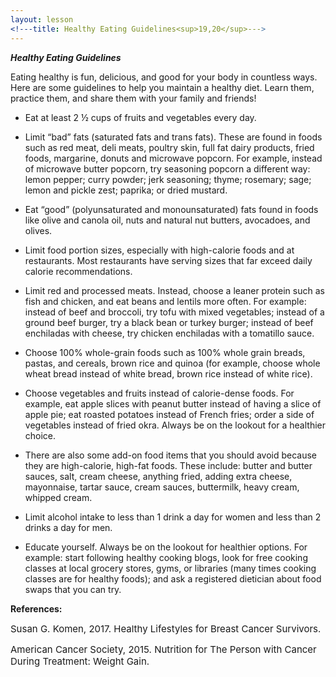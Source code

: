 ```yaml
---
layout: lesson
<!---title: Healthy Eating Guidelines<sup>19,20</sup>--->
---
```


***Healthy Eating Guidelines*** 

Eating healthy is fun, delicious, and good for your body in countless ways. Here are some guidelines to help you maintain a healthy diet. Learn them, practice them, and share them with your family and friends!

* Eat at least 2 ½ cups of fruits and vegetables every day.

* Limit “bad” fats (saturated fats and trans fats). These are found in foods such as red meat, deli meats, poultry skin, full fat dairy products, fried foods, margarine, donuts and microwave popcorn. For example, instead of microwave butter popcorn, try seasoning popcorn a different way: lemon pepper; curry powder; jerk seasoning; thyme; rosemary; sage; lemon and pickle zest; paprika; or dried mustard.  

* Eat “good” (polyunsaturated and monounsaturated) fats found in foods like  olive and canola oil, nuts and natural nut butters, avocadoes, and olives. 

* Limit food portion sizes, especially with high-calorie foods and at restaurants. Most restaurants have serving sizes that far exceed daily calorie recommendations.

* Limit red and processed meats. Instead, choose a leaner protein such as fish and chicken, and eat beans and lentils more often. For example: instead of beef and broccoli, try tofu with mixed vegetables; instead of a ground beef burger, try a black bean or turkey burger; instead of beef enchiladas with cheese, try chicken enchiladas with a tomatillo sauce.

* Choose 100% whole-grain foods such as 100% whole grain breads, pastas, and cereals, brown rice and quinoa (for example, choose whole wheat bread instead of white bread, brown rice instead of white rice).

* Choose vegetables and fruits instead of calorie-dense foods. For example, eat apple slices with peanut butter instead of having a slice of apple pie; eat roasted potatoes instead of French fries; order a side of vegetables instead of fried okra. Always be on the lookout for a healthier choice.

* There are also some add-on food items that you should avoid because they are high-calorie, high-fat foods. These include: butter and butter sauces, salt, cream cheese, anything fried, adding extra cheese, mayonnaise, tartar sauce, cream sauces, buttermilk, heavy cream, whipped cream.

* Limit alcohol intake to less than 1 drink a day for women and less than 2 drinks a day for men.

* Educate yourself. Always be on the lookout for healthier options. For example: start following healthy cooking blogs, look for free cooking classes at local grocery stores, gyms, or libraries (many times cooking classes are for healthy foods); and ask a registered dietician about food swaps that you can try.

**References:**

<span style="font-size:15px;">Susan G. Komen, 2017. Healthy Lifestyles for Breast Cancer Survivors.</span>

<span style="font-size:15px;">American Cancer Society, 2015. Nutrition for The Person with Cancer During Treatment: Weight Gain.</span>
